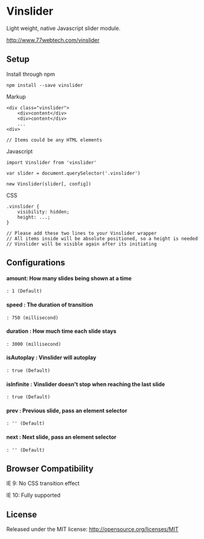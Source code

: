 # Vinslider 

Light weight, native Javascript slider module. 

http://www.77webtech.com/vinslider

## Setup

Install through npm

    npm install --save vinslider
    
Markup

    <div class="vinslider">
        <div>content</div>
        <div>content</div>
        ...
    <div>

    // Items could be any HTML elements
    
Javascript
    
    import Vinslider from 'vinslider'
    
    var slider = document.querySelector('.vinslider')
    
    new Vinslider(slider[, config])

CSS
    
    .vinslider {
        visibility: hidden;
        height: ...;
    }

    // Please add these two lines to your Vinslider wrapper
    // All items inside will be absolute positioned, so a height is needed
    // Vinslider will be visible again after its initiating

## Configurations

#### amount: How many slides being shown at a time
 
    : 1 (Default) 

#### speed : The duration of transition

    : 750 (millisecond)

#### duration : How much time each slide stays

    : 3000 (millisecond)

#### isAutoplay : Vinslider will autoplay

    : true (Default)

#### isInfinite : Vinslider doesn't stop when reaching the last slide

    : true (Default)

#### prev : Previous slide, pass an element selector

    : '' (Default)

#### next : Next slide, pass an element selector

    : '' (Default)

## Browser Compatibility

IE 9: No CSS transition effect

IE 10: Fully supported

## License

Released under the MIT license: http://opensource.org/licenses/MIT

